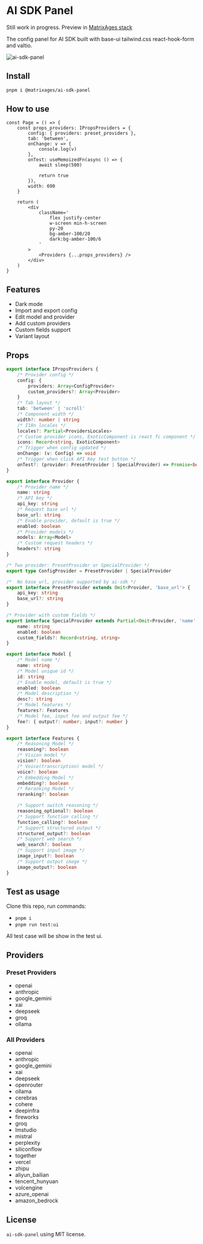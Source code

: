 # AI SDK Panel

Still work in progress. Preview in [MatrixAges stack](https://github.com/MatrixAges/stack)

The config panel for AI SDK built with base-ui tailwind.css react-hook-form and valtio.

![ai-sdk-panel](./images/ai-sdk-panel.png)

## Install

```bash
pnpm i @matrixages/ai-sdk-panel
```

## How to use

```tsx
const Page = () => {
	const props_providers: IPropsProviders = {
		config: { providers: preset_providers },
		tab: 'between',
		onChange: v => {
			console.log(v)
		},
		onTest: useMemoizedFn(async () => {
			await sleep(500)

			return true
		}),
		width: 690
	}

	return (
		<div
			className='
				flex justify-center
				w-screen min-h-screen
				py-20
				bg-amber-100/20
				dark:bg-amber-100/6
			'
		>
			<Providers {...props_providers} />
		</div>
	)
}
```

## Features

- Dark mode
- Import and export config
- Edit model and provider
- Add custom providers
- Custom fields support
- Variant layout

## Props

```ts
export interface IPropsProviders {
	/* Provider config */
	config: {
		providers: Array<ConfigProvider>
		custom_providers?: Array<Provider>
	}
	/* Tab layout */
	tab: 'between' | 'scroll'
	/* Component width */
	width?: number | string
	/* I18n locales */
	locales?: Partial<ProvidersLocales>
	/* Custom provider icons, ExoticComponent is react fc component */
	icons: Record<string, ExoticComponent>
	/* Trigger when config updated */
	onChange: (v: Config) => void
	/* Trigger when click API Key test button */
	onTest?: (provider: PresetProvider | SpecialProvider) => Promise<boolean>
}
```

```ts
export interface Provider {
	/* Provider name */
	name: string
	/* API key */
	api_key: string
	/* Request base url */
	base_url: string
	/* Enable provider, default is true */
	enabled: boolean
	/* Provider models */
	models: Array<Model>
	/* Custom request headers */
	headers?: string
}

/* Two provider: PresetProvider or SpecialProvider */
export type ConfigProvider = PresetProvider | SpecialProvider

/*  No base_url, provider supported by ai-sdk */
export interface PresetProvider extends Omit<Provider, 'base_url'> {
	api_key: string
	base_url?: string
}

/* Provider with custom fields */
export interface SpecialProvider extends Partial<Omit<Provider, 'name' | 'enabled'>> {
	name: string
	enabled: boolean
	custom_fields?: Record<string, string>
}

export interface Model {
	/* Model name */
	name: string
	/* Model unique id */
	id: string
	/* Enable model, default is true */
	enabled: boolean
	/* Model description */
	desc?: string
	/* Model features */
	features?: Features
	/* Model fee, input fee and output fee */
	fee?: { output?: number; input?: number }
}

export interface Features {
	/* Reasoning Model */
	reasoning?: boolean
	/* Vision model */
	vision?: boolean
	/* Voice(transcription) model */
	voice?: boolean
	/* Embedding Model */
	embedding?: boolean
	/* Reranking Model */
	reranking?: boolean

	/* Support switch reasoning */
	reasoning_optional?: boolean
	/* Support function calling */
	function_calling?: boolean
	/* Support structured output */
	structured_output?: boolean
	/* Support web search */
	web_search?: boolean
	/* Support input image */
	image_input?: boolean
	/* Support output image */
	image_output?: boolean
}
```

## Test as usage

Clone this repo, run commands:

- `pnpm i`
- `pnpm run test:ui`

All test case will be show in the test ui.

## Providers

### Preset Providers

- openai
- anthropic
- google_gemini
- xai
- deepseek
- groq
- ollama

### All Providers

- openai
- anthropic
- google_gemini
- xai
- deepseek
- openrouter
- ollama
- cerebras
- cohere
- deepinfra
- fireworks
- groq
- lmstudio
- mistral
- perplexity
- siliconflow
- together
- vercel
- zhipu
- aliyun_bailian
- tencent_hunyuan
- volcengine
- azure_openai
- amazon_bedrock

## License

`ai-sdk-panel` using MIT license.
